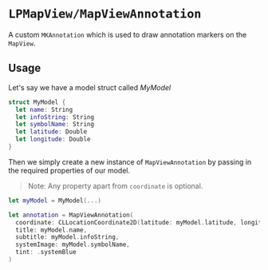 # ``LPMapView/MapViewAnnotation``

A custom `MKAnnotation` which is used to draw annotation markers
on the ``MapView``.

## Usage

Let's say we have a model struct called _MyModel_

```swift
struct MyModel {
  let name: String
  let infoString: String
  let symbolName: String
  let latitude: Double
  let longitude: Double
}
```

Then we simply create a new instance of ``MapViewAnnotation`` by passing
in the required properties of our model.

> Note: Any property apart from ``coordinate`` is optional. 

```swift
let myModel = MyModel(...)

let annotation = MapViewAnnotation(
  coordinate: CLLocationCoordinate2D(latitude: myModel.latitude, longitude: myModel.longitude),
  title: myModel.name,
  subtitle: myModel.infoString,
  systemImage: myModel.symbolName,
  tint: .systemBlue
)
```
